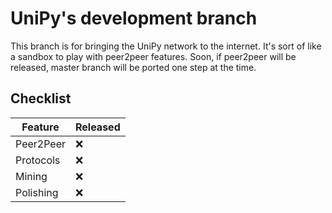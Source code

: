 # UniPy's development branch
This branch is for bringing the UniPy network to the internet. It's sort of like a sandbox to play with peer2peer features. Soon, if peer2peer will be released, master branch will be ported one step at the time.
## Checklist
|Feature  |Released|
|---------|--------|
|Peer2Peer|❌     |
|Protocols|❌     |
|Mining   |❌     |
|Polishing|❌     |

